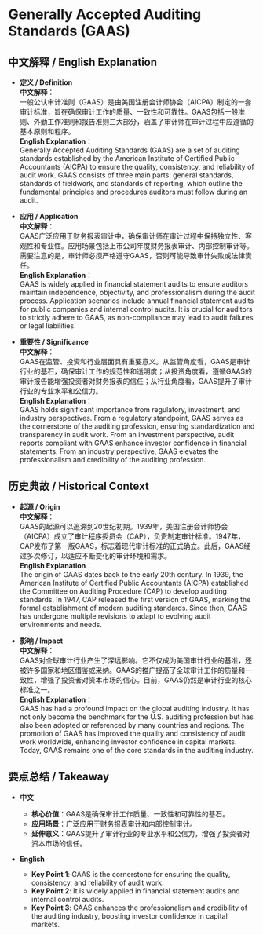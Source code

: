# Generally Accepted Auditing Standards (GAAS)

## 中文解释 / English Explanation

* **定义 / Definition**  
  **中文解释**：  
  一般公认审计准则（GAAS）是由美国注册会计师协会（AICPA）制定的一套审计标准，旨在确保审计工作的质量、一致性和可靠性。GAAS包括一般准则、外勤工作准则和报告准则三大部分，涵盖了审计师在审计过程中应遵循的基本原则和程序。  
  **English Explanation**：  
  Generally Accepted Auditing Standards (GAAS) are a set of auditing standards established by the American Institute of Certified Public Accountants (AICPA) to ensure the quality, consistency, and reliability of audit work. GAAS consists of three main parts: general standards, standards of fieldwork, and standards of reporting, which outline the fundamental principles and procedures auditors must follow during an audit.

* **应用 / Application**  
  **中文解释**：  
  GAAS广泛应用于财务报表审计中，确保审计师在审计过程中保持独立性、客观性和专业性。应用场景包括上市公司年度财务报表审计、内部控制审计等。需要注意的是，审计师必须严格遵守GAAS，否则可能导致审计失败或法律责任。  
  **English Explanation**：  
  GAAS is widely applied in financial statement audits to ensure auditors maintain independence, objectivity, and professionalism during the audit process. Application scenarios include annual financial statement audits for public companies and internal control audits. It is crucial for auditors to strictly adhere to GAAS, as non-compliance may lead to audit failures or legal liabilities.

* **重要性 / Significance**  
  **中文解释**：  
  GAAS在监管、投资和行业层面具有重要意义。从监管角度看，GAAS是审计行业的基石，确保审计工作的规范性和透明度；从投资角度看，遵循GAAS的审计报告能增强投资者对财务报表的信任；从行业角度看，GAAS提升了审计行业的专业水平和公信力。  
  **English Explanation**：  
  GAAS holds significant importance from regulatory, investment, and industry perspectives. From a regulatory standpoint, GAAS serves as the cornerstone of the auditing profession, ensuring standardization and transparency in audit work. From an investment perspective, audit reports compliant with GAAS enhance investor confidence in financial statements. From an industry perspective, GAAS elevates the professionalism and credibility of the auditing profession.

## 历史典故 / Historical Context

* **起源 / Origin**  
  **中文解释**：  
  GAAS的起源可以追溯到20世纪初期。1939年，美国注册会计师协会（AICPA）成立了审计程序委员会（CAP），负责制定审计标准。1947年，CAP发布了第一版GAAS，标志着现代审计标准的正式确立。此后，GAAS经过多次修订，以适应不断变化的审计环境和需求。  
  **English Explanation**：  
  The origin of GAAS dates back to the early 20th century. In 1939, the American Institute of Certified Public Accountants (AICPA) established the Committee on Auditing Procedure (CAP) to develop auditing standards. In 1947, CAP released the first version of GAAS, marking the formal establishment of modern auditing standards. Since then, GAAS has undergone multiple revisions to adapt to evolving audit environments and needs.

* **影响 / Impact**  
  **中文解释**：  
  GAAS对全球审计行业产生了深远影响。它不仅成为美国审计行业的基准，还被许多国家和地区借鉴或采纳。GAAS的推广提高了全球审计工作的质量和一致性，增强了投资者对资本市场的信心。目前，GAAS仍然是审计行业的核心标准之一。  
  **English Explanation**：  
  GAAS has had a profound impact on the global auditing industry. It has not only become the benchmark for the U.S. auditing profession but has also been adopted or referenced by many countries and regions. The promotion of GAAS has improved the quality and consistency of audit work worldwide, enhancing investor confidence in capital markets. Today, GAAS remains one of the core standards in the auditing industry.

## 要点总结 / Takeaway

* **中文**  
  - **核心价值**：GAAS是确保审计工作质量、一致性和可靠性的基石。  
  - **应用场景**：广泛应用于财务报表审计和内部控制审计。  
  - **延伸意义**：GAAS提升了审计行业的专业水平和公信力，增强了投资者对资本市场的信任。

* **English**  
  - **Key Point 1**: GAAS is the cornerstone for ensuring the quality, consistency, and reliability of audit work.  
  - **Key Point 2**: It is widely applied in financial statement audits and internal control audits.  
  - **Key Point 3**: GAAS enhances the professionalism and credibility of the auditing industry, boosting investor confidence in capital markets.